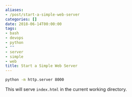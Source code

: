 ```yaml
---
aliases:
- /post/start-a-simple-web-server
categories: []
date: 2018-06-14T00:00:00
tags:
- bash
- devops
- python
- ""
- server
- simple
- web
title: Start a Simple Web Server
---
```



```bash
python -m http.server 8000
```

This will serve `index.html` in the current working directory.
